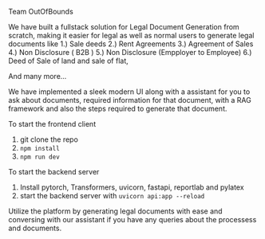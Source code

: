
Team OutOfBounds

We have built a fullstack solution for Legal Document Generation from scratch, making it easier for legal as well as normal users to generate legal documents like 
1.) Sale deeds
2.) Rent Agreements
3.) Agreement of Sales
4.) Non Disclosure ( B2B )
5.) Non Disclosure (Empployer to Employee)
6.) Deed of Sale of land and sale of flat, 

And many more...

We have implemented a sleek modern UI along with a assistant for you to ask about documents, required information for that document, with a RAG framework and also 
the steps required to generate that document.

To start the frontend client
1. git clone the repo
2. ```npm install ```
3. ```npm run dev```

To start the backend server
1. Install pytorch, Transformers, uvicorn, fastapi, reportlab and pylatex
2. start the backend server with ```uvicorn api:app --reload```

Utilize the platform by generating legal documents with ease and conversing with our assistant if you have any queries about the processess and documents.
